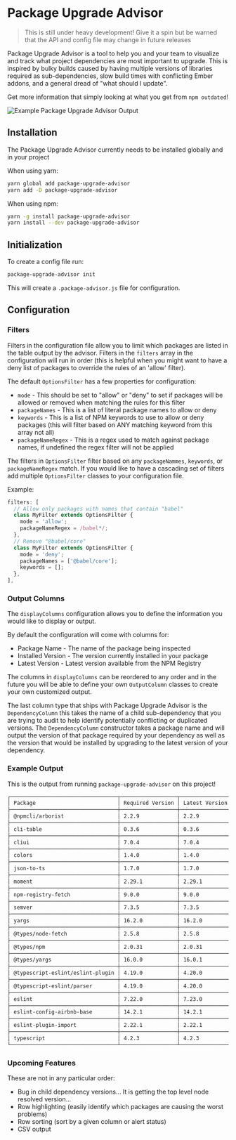 # Package Upgrade Advisor


> This is still under heavy development! Give it a spin but be warned that the API and config file may change in future releases

Package Upgrade Advisor is a tool to help you and your team to visualize and track what project dependencies are most important to upgrade.
This is inspired by bulky builds caused by having multiple versions of libraries required as sub-dependencies, slow build times with conflicting Ember addons, and a general dread of "what should I update".

Get more information that simply looking at what you get from `npm outdated`!

![Example Package Upgrade Advisor Output](https://p192.p3.n0.cdn.getcloudapp.com/items/KoudDp2y/a929158b-1c54-44ec-8aec-3dbb9846a94f.jpg?v=7ff618ff73af7b26b196f13783e20ce7)

## Installation

The Package Upgrade Advisor currently needs to be installed globally and in your project

When using yarn:

```sh
yarn global add package-upgrade-advisor
yarn add -D package-upgrade-advisor
```

When using npm:

```sh
yarn -g install package-upgrade-advisor
yarn install --dev package-upgrade-advisor
```

## Initialization

To create a config file run:

```sh
package-upgrade-advisor init
```

This will create a `.package-advisor.js` file for configuration.

## Configuration

### Filters

Filters in the configuration file allow you to limit which packages are listed in the table output by the advisor.
Filters in the `filters` array in the configuration will run in order (this is helpful when you might want to have a deny list of packages to override the rules of an 'allow' filter).

The default `OptionsFilter` has a few properties for configuration:

* `mode` - This should be set to "allow" or "deny" to set if packages will be allowed or removed when matching the rules for this filter
* `packageNames` - This is a list of literal package names to allow or deny
* `keywords` - This is a list of NPM keywords to use to allow or deny packages (this will filter based on ANY matching keyword from this array not all)
* `packageNameRegex` - This is a regex used to match against package names, if undefined the regex filter will not be applied

The filters in `OptionsFilter` filter based on any `packageNammes`, `keywords`, or `packageNameRegex` match. If you would like to have a cascading set of filters add multiple `OptionsFilter` classes to your configuration file.

Example:

```js
filters: [
  // Allow only packages with names that contain "babel"
  class MyFilter extends OptionsFilter {
    mode = 'allow';
    packageNameRegex = /babel*/;
  },
  // Remove "@babel/core"
  class MyFilter extends OptionsFilter {
    mode = 'deny';
    packageNames = ['@babel/core'];
    keywords = [];
  },
],
```

### Output Columns

The `displayColumns` configuration allows you to define the information you would like to display or output.

By default the configuration will come with columns for:

* Package Name - The name of the package being inspected
* Installed Version - The version currently installed in your package
* Latest Version - Latest version available from the NPM Registry

The columns in `displayColumns` can be reordered to any order and in the future you will be able to define your own `OutputColumn` classes to create your own customized output.

The last column type that ships with Package Upgrade Advisor is the `DependencyColumn` this takes the name of a child sub-dependency that you are trying to audit to help identify potentially conflicting or duplicated versions. The `DependencyColumn` constructor takes a package name and will output the version of that package required by your dependency as well as the version that would be installed by upgrading to the latest version of your dependency.

### Example Output

This is the output from running `package-upgrade-advisor` on this project!

```sh
┌──────────────────────────────────┬──────────────────┬────────────────┬────────────────────────┐
│ Package                          │ Required Version │ Latest Version │ lodash                 │
├──────────────────────────────────┼──────────────────┼────────────────┼────────────────────────┤
│ @npmcli/arborist                 │ 2.2.9            │ 2.2.9          │ N/A                    │
├──────────────────────────────────┼──────────────────┼────────────────┼────────────────────────┤
│ cli-table                        │ 0.3.6            │ 0.3.6          │ N/A                    │
├──────────────────────────────────┼──────────────────┼────────────────┼────────────────────────┤
│ cliui                            │ 7.0.4            │ 7.0.4          │ N/A                    │
├──────────────────────────────────┼──────────────────┼────────────────┼────────────────────────┤
│ colors                           │ 1.4.0            │ 1.4.0          │ N/A                    │
├──────────────────────────────────┼──────────────────┼────────────────┼────────────────────────┤
│ json-to-ts                       │ 1.7.0            │ 1.7.0          │ N/A                    │
├──────────────────────────────────┼──────────────────┼────────────────┼────────────────────────┤
│ moment                           │ 2.29.1           │ 2.29.1         │ >=4.17.19 ~> >=4.17.19 │
├──────────────────────────────────┼──────────────────┼────────────────┼────────────────────────┤
│ npm-registry-fetch               │ 9.0.0            │ 9.0.0          │ N/A                    │
├──────────────────────────────────┼──────────────────┼────────────────┼────────────────────────┤
│ semver                           │ 7.3.5            │ 7.3.5          │ N/A                    │
├──────────────────────────────────┼──────────────────┼────────────────┼────────────────────────┤
│ yargs                            │ 16.2.0           │ 16.2.0         │ N/A                    │
├──────────────────────────────────┼──────────────────┼────────────────┼────────────────────────┤
│ @types/node-fetch                │ 2.5.8            │ 2.5.8          │ N/A                    │
├──────────────────────────────────┼──────────────────┼────────────────┼────────────────────────┤
│ @types/npm                       │ 2.0.31           │ 2.0.31         │ N/A                    │
├──────────────────────────────────┼──────────────────┼────────────────┼────────────────────────┤
│ @types/yargs                     │ 16.0.0           │ 16.0.1         │ N/A                    │
├──────────────────────────────────┼──────────────────┼────────────────┼────────────────────────┤
│ @typescript-eslint/eslint-plugin │ 4.19.0           │ 4.20.0         │ ^4.17.15 ~> ^4.17.15   │
├──────────────────────────────────┼──────────────────┼────────────────┼────────────────────────┤
│ @typescript-eslint/parser        │ 4.19.0           │ 4.20.0         │ N/A                    │
├──────────────────────────────────┼──────────────────┼────────────────┼────────────────────────┤
│ eslint                           │ 7.22.0           │ 7.23.0         │ ^4.17.21 ~> ^4.17.21   │
├──────────────────────────────────┼──────────────────┼────────────────┼────────────────────────┤
│ eslint-config-airbnb-base        │ 14.2.1           │ 14.2.1         │ N/A                    │
├──────────────────────────────────┼──────────────────┼────────────────┼────────────────────────┤
│ eslint-plugin-import             │ 2.22.1           │ 2.22.1         │ N/A                    │
├──────────────────────────────────┼──────────────────┼────────────────┼────────────────────────┤
│ typescript                       │ 4.2.3            │ 4.2.3          │ N/A                    │
└──────────────────────────────────┴──────────────────┴────────────────┴────────────────────────┘
```

### Upcoming Features

These are not in any particular order:

* Bug in child dependency versions... It is getting the top level node resolved version...
* Row highlighting (easily identify which packages are causing the worst problems)
* Row sorting (sort by a given column or alert status)
* CSV output
